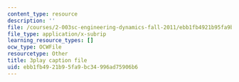```yaml
---
content_type: resource
description: ''
file: /courses/2-003sc-engineering-dynamics-fall-2011/ebb1fb4921b95fa9bc34996ad75906b6_lFedznDnPZc.vtt
file_type: application/x-subrip
learning_resource_types: []
ocw_type: OCWFile
resourcetype: Other
title: 3play caption file
uid: ebb1fb49-21b9-5fa9-bc34-996ad75906b6
---
```

